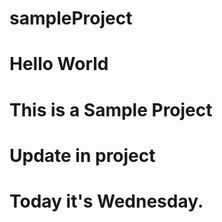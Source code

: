 # sampleProject

# Hello World
# This is a Sample Project

# Update in project
# Today it's Wednesday.
